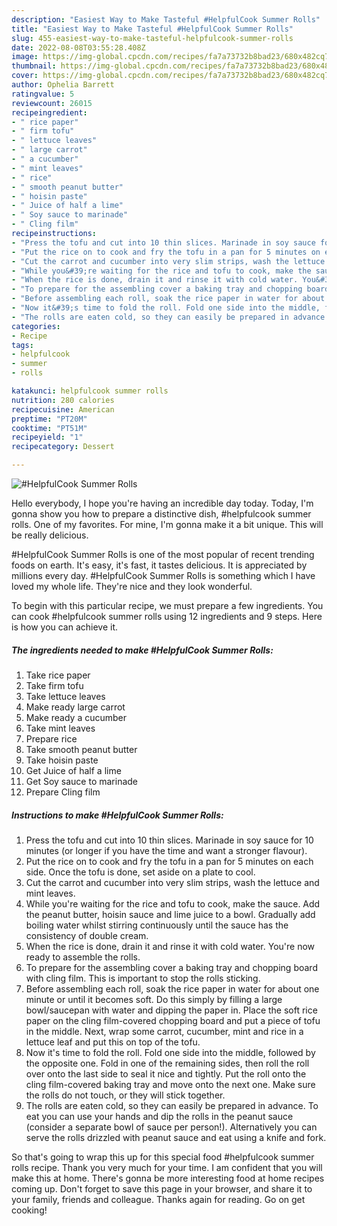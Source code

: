 ```yaml
---
description: "Easiest Way to Make Tasteful #HelpfulCook Summer Rolls"
title: "Easiest Way to Make Tasteful #HelpfulCook Summer Rolls"
slug: 455-easiest-way-to-make-tasteful-helpfulcook-summer-rolls
date: 2022-08-08T03:55:28.408Z
image: https://img-global.cpcdn.com/recipes/fa7a73732b8bad23/680x482cq70/helpfulcook-summer-rolls-recipe-main-photo.jpg
thumbnail: https://img-global.cpcdn.com/recipes/fa7a73732b8bad23/680x482cq70/helpfulcook-summer-rolls-recipe-main-photo.jpg
cover: https://img-global.cpcdn.com/recipes/fa7a73732b8bad23/680x482cq70/helpfulcook-summer-rolls-recipe-main-photo.jpg
author: Ophelia Barrett
ratingvalue: 5
reviewcount: 26015
recipeingredient:
- " rice paper"
- " firm tofu"
- " lettuce leaves"
- " large carrot"
- " a cucumber"
- " mint leaves"
- " rice"
- " smooth peanut butter"
- " hoisin paste"
- " Juice of half a lime"
- " Soy sauce to marinade"
- " Cling film"
recipeinstructions:
- "Press the tofu and cut into 10 thin slices. Marinade in soy sauce for 10 minutes (or longer if you have the time and want a stronger flavour)."
- "Put the rice on to cook and fry the tofu in a pan for 5 minutes on each side. Once the tofu is done, set aside on a plate to cool."
- "Cut the carrot and cucumber into very slim strips, wash the lettuce and mint leaves."
- "While you&#39;re waiting for the rice and tofu to cook, make the sauce. Add the peanut butter, hoisin sauce and lime juice to a bowl. Gradually add boiling water whilst stirring continuously until the sauce has the consistency of double cream."
- "When the rice is done, drain it and rinse it with cold water. You&#39;re now ready to assemble the rolls."
- "To prepare for the assembling cover a baking tray and chopping board with cling film. This is important to stop the rolls sticking."
- "Before assembling each roll, soak the rice paper in water for about one minute or until it becomes soft. Do this simply by filling a large bowl/saucepan with water and dipping the paper in. Place the soft rice paper on the cling film-covered chopping board and put a piece of tofu in the middle. Next, wrap some carrot, cucumber, mint and rice in a lettuce leaf and put this on top of the tofu."
- "Now it&#39;s time to fold the roll. Fold one side into the middle, followed by the opposite one. Fold in one of the remaining sides, then roll the roll over onto the last side to seal it nice and tightly. Put the roll onto the cling film-covered baking tray and move onto the next one. Make sure the rolls do not touch, or they will stick together."
- "The rolls are eaten cold, so they can easily be prepared in advance. To eat you can use your hands and dip the rolls in the peanut sauce (consider a separate bowl of sauce per person!). Alternatively you can serve the rolls drizzled with peanut sauce and eat using a knife and fork."
categories:
- Recipe
tags:
- helpfulcook
- summer
- rolls

katakunci: helpfulcook summer rolls 
nutrition: 280 calories
recipecuisine: American
preptime: "PT20M"
cooktime: "PT51M"
recipeyield: "1"
recipecategory: Dessert

---
```



![#HelpfulCook Summer Rolls](https://img-global.cpcdn.com/recipes/fa7a73732b8bad23/680x482cq70/helpfulcook-summer-rolls-recipe-main-photo.jpg)

Hello everybody, I hope you're having an incredible day today. Today, I'm gonna show you how to prepare a distinctive dish, #helpfulcook summer rolls. One of my favorites. For mine, I'm gonna make it a bit unique. This will be really delicious.

#HelpfulCook Summer Rolls is one of the most popular of recent trending foods on earth. It's easy, it's fast, it tastes delicious. It is appreciated by millions every day. #HelpfulCook Summer Rolls is something which I have loved my whole life. They're nice and they look wonderful.




To begin with this particular recipe, we must prepare a few ingredients. You can cook #helpfulcook summer rolls using 12 ingredients and 9 steps. Here is how you can achieve it.

<!--inarticleads1-->

##### The ingredients needed to make #HelpfulCook Summer Rolls:

1. Take  rice paper
1. Take  firm tofu
1. Take  lettuce leaves
1. Make ready  large carrot
1. Make ready  a cucumber
1. Take  mint leaves
1. Prepare  rice
1. Take  smooth peanut butter
1. Take  hoisin paste
1. Get  Juice of half a lime
1. Get  Soy sauce to marinade
1. Prepare  Cling film




<!--inarticleads2-->

##### Instructions to make #HelpfulCook Summer Rolls:

1. Press the tofu and cut into 10 thin slices. Marinade in soy sauce for 10 minutes (or longer if you have the time and want a stronger flavour).
1. Put the rice on to cook and fry the tofu in a pan for 5 minutes on each side. Once the tofu is done, set aside on a plate to cool.
1. Cut the carrot and cucumber into very slim strips, wash the lettuce and mint leaves.
1. While you&#39;re waiting for the rice and tofu to cook, make the sauce. Add the peanut butter, hoisin sauce and lime juice to a bowl. Gradually add boiling water whilst stirring continuously until the sauce has the consistency of double cream.
1. When the rice is done, drain it and rinse it with cold water. You&#39;re now ready to assemble the rolls.
1. To prepare for the assembling cover a baking tray and chopping board with cling film. This is important to stop the rolls sticking.
1. Before assembling each roll, soak the rice paper in water for about one minute or until it becomes soft. Do this simply by filling a large bowl/saucepan with water and dipping the paper in. Place the soft rice paper on the cling film-covered chopping board and put a piece of tofu in the middle. Next, wrap some carrot, cucumber, mint and rice in a lettuce leaf and put this on top of the tofu.
1. Now it&#39;s time to fold the roll. Fold one side into the middle, followed by the opposite one. Fold in one of the remaining sides, then roll the roll over onto the last side to seal it nice and tightly. Put the roll onto the cling film-covered baking tray and move onto the next one. Make sure the rolls do not touch, or they will stick together.
1. The rolls are eaten cold, so they can easily be prepared in advance. To eat you can use your hands and dip the rolls in the peanut sauce (consider a separate bowl of sauce per person!). Alternatively you can serve the rolls drizzled with peanut sauce and eat using a knife and fork.




So that's going to wrap this up for this special food #helpfulcook summer rolls recipe. Thank you very much for your time. I am confident that you will make this at home. There's gonna be more interesting food at home recipes coming up. Don't forget to save this page in your browser, and share it to your family, friends and colleague. Thanks again for reading. Go on get cooking!
